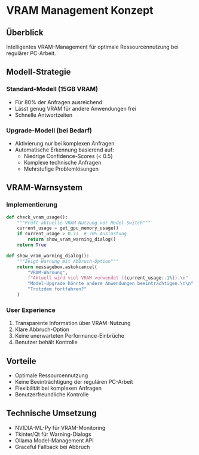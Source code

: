 # VRAM Management Konzept

## Überblick
Intelligentes VRAM-Management für optimale Ressourcennutzung bei regulärer PC-Arbeit.

## Modell-Strategie

### Standard-Modell (15GB VRAM)
- Für 80% der Anfragen ausreichend
- Lässt genug VRAM für andere Anwendungen frei
- Schnelle Antwortzeiten

### Upgrade-Modell (bei Bedarf)
- Aktivierung nur bei komplexen Anfragen
- Automatische Erkennung basierend auf:
  - Niedrige Confidence-Scores (< 0.5)
  - Komplexe technische Anfragen
  - Mehrstufige Problemlösungen

## VRAM-Warnsystem

### Implementierung
```python
def check_vram_usage():
    """Prüft aktuelle VRAM-Nutzung vor Model-Switch"""
    current_usage = get_gpu_memory_usage()
    if current_usage > 0.7:  # 70% Auslastung
        return show_vram_warning_dialog()
    return True

def show_vram_warning_dialog():
    """Zeigt Warnung mit Abbruch-Option"""
    return messagebox.askokcancel(
        "VRAM-Warnung",
        f"Aktuell wird viel VRAM verwendet ({current_usage:.1%}).\n"
        "Model-Upgrade könnte andere Anwendungen beeinträchtigen.\n\n"
        "Trotzdem fortfahren?"
    )
```

### User Experience
1. Transparente Information über VRAM-Nutzung
2. Klare Abbruch-Option
3. Keine unerwarteten Performance-Einbrüche
4. Benutzer behält Kontrolle

## Vorteile
- Optimale Ressourcennutzung
- Keine Beeinträchtigung der regulären PC-Arbeit
- Flexibilität bei komplexen Anfragen
- Benutzerfreundliche Kontrolle

## Technische Umsetzung
- NVIDIA-ML-Py für VRAM-Monitoring
- Tkinter/Qt für Warning-Dialogs
- Ollama Model-Management API
- Graceful Fallback bei Abbruch